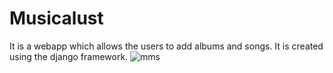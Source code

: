# Musicalust
It is a webapp which allows the users to add albums and songs. It is created using the django framework.
![mms](https://user-images.githubusercontent.com/46229364/56512280-83859380-654c-11e9-9a0c-78b9880a31c7.PNG)

